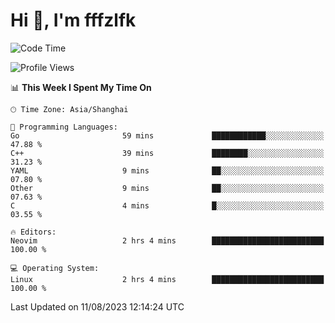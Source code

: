 # Hi 👋, I'm fffzlfk

<!--START_SECTION:waka-->
![Code Time](http://img.shields.io/badge/Code%20Time-346%20hrs%2036%20mins-blue)

![Profile Views](http://img.shields.io/badge/Profile%20Views-13-blue)

📊 **This Week I Spent My Time On** 

```text
🕑︎ Time Zone: Asia/Shanghai

💬 Programming Languages: 
Go                       59 mins             ████████████░░░░░░░░░░░░░   47.88 % 
C++                      39 mins             ████████░░░░░░░░░░░░░░░░░   31.23 % 
YAML                     9 mins              ██░░░░░░░░░░░░░░░░░░░░░░░   07.80 % 
Other                    9 mins              ██░░░░░░░░░░░░░░░░░░░░░░░   07.63 % 
C                        4 mins              █░░░░░░░░░░░░░░░░░░░░░░░░   03.55 % 

🔥 Editors: 
Neovim                   2 hrs 4 mins        █████████████████████████   100.00 % 

💻 Operating System: 
Linux                    2 hrs 4 mins        █████████████████████████   100.00 % 
```


 Last Updated on 11/08/2023 12:14:24 UTC
<!--END_SECTION:waka-->
